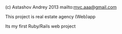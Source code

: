 (c) Astashov Andrey 2013 mailto:mvc.aaa@gmail.com

This project is real estate agency (Web)app 

Its my first Ruby/Rails web project


